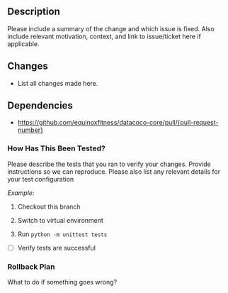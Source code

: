 ## Description

Please include a summary of the change and which issue is fixed. Also include relevant motivation, context, and link to issue/ticket here if applicable.


## Changes

- List all changes made here.


## Dependencies

- https://github.com/equinoxfitness/datacoco-core/pull/{pull-request-number}


### How Has This Been Tested?

Please describe the tests that you ran to verify your changes. Provide instructions so we can reproduce. Please also list any relevant details for your test configuration


_Example:_
1. Checkout this branch

1. Switch to virtual environment

1. Run `python -m unittest tests`

- [ ] Verify tests are successful


### Rollback Plan

What to do if something goes wrong?
